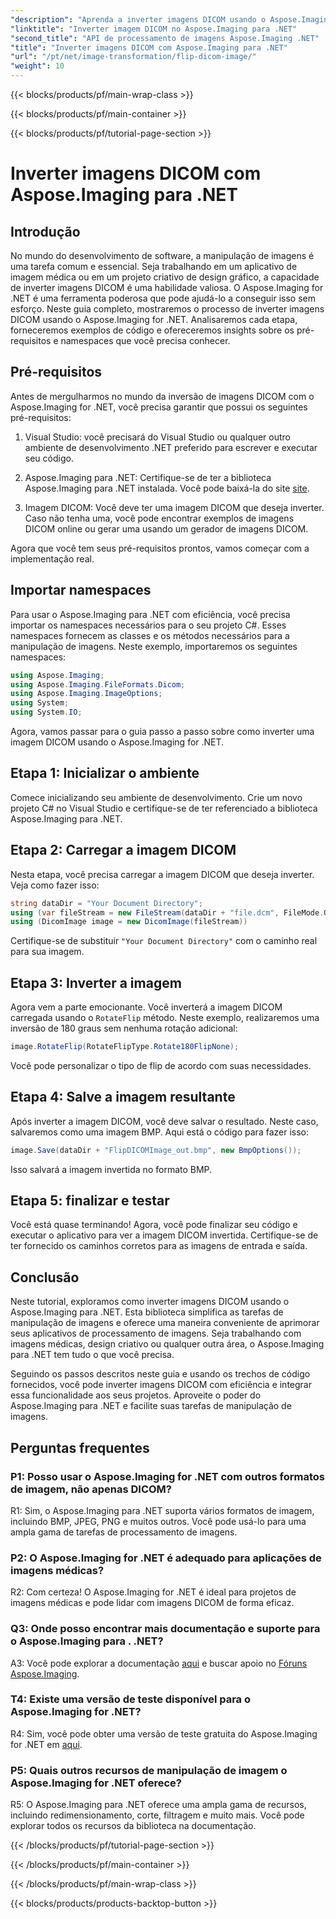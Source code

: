 ```yaml
---
"description": "Aprenda a inverter imagens DICOM usando o Aspose.Imaging para .NET. Manipulação de imagens fácil e eficiente para aplicações médicas e muito mais."
"linktitle": "Inverter imagem DICOM no Aspose.Imaging para .NET"
"second_title": "API de processamento de imagens Aspose.Imaging .NET"
"title": "Inverter imagens DICOM com Aspose.Imaging para .NET"
"url": "/pt/net/image-transformation/flip-dicom-image/"
"weight": 10
---
```


{{< blocks/products/pf/main-wrap-class >}}

{{< blocks/products/pf/main-container >}}

{{< blocks/products/pf/tutorial-page-section >}}

# Inverter imagens DICOM com Aspose.Imaging para .NET

## Introdução

No mundo do desenvolvimento de software, a manipulação de imagens é uma tarefa comum e essencial. Seja trabalhando em um aplicativo de imagem médica ou em um projeto criativo de design gráfico, a capacidade de inverter imagens DICOM é uma habilidade valiosa. O Aspose.Imaging for .NET é uma ferramenta poderosa que pode ajudá-lo a conseguir isso sem esforço. Neste guia completo, mostraremos o processo de inverter imagens DICOM usando o Aspose.Imaging for .NET. Analisaremos cada etapa, forneceremos exemplos de código e ofereceremos insights sobre os pré-requisitos e namespaces que você precisa conhecer.

## Pré-requisitos

Antes de mergulharmos no mundo da inversão de imagens DICOM com o Aspose.Imaging for .NET, você precisa garantir que possui os seguintes pré-requisitos:

1. Visual Studio: você precisará do Visual Studio ou qualquer outro ambiente de desenvolvimento .NET preferido para escrever e executar seu código.

2. Aspose.Imaging para .NET: Certifique-se de ter a biblioteca Aspose.Imaging para .NET instalada. Você pode baixá-la do site [site](https://releases.aspose.com/imaging/net/).

3. Imagem DICOM: Você deve ter uma imagem DICOM que deseja inverter. Caso não tenha uma, você pode encontrar exemplos de imagens DICOM online ou gerar uma usando um gerador de imagens DICOM.

Agora que você tem seus pré-requisitos prontos, vamos começar com a implementação real.

## Importar namespaces

Para usar o Aspose.Imaging para .NET com eficiência, você precisa importar os namespaces necessários para o seu projeto C#. Esses namespaces fornecem as classes e os métodos necessários para a manipulação de imagens. Neste exemplo, importaremos os seguintes namespaces:

```csharp
using Aspose.Imaging;
using Aspose.Imaging.FileFormats.Dicom;
using Aspose.Imaging.ImageOptions;
using System;
using System.IO;
```

Agora, vamos passar para o guia passo a passo sobre como inverter uma imagem DICOM usando o Aspose.Imaging for .NET.

## Etapa 1: Inicializar o ambiente

Comece inicializando seu ambiente de desenvolvimento. Crie um novo projeto C# no Visual Studio e certifique-se de ter referenciado a biblioteca Aspose.Imaging para .NET.

## Etapa 2: Carregar a imagem DICOM

Nesta etapa, você precisa carregar a imagem DICOM que deseja inverter. Veja como fazer isso:

```csharp
string dataDir = "Your Document Directory";
using (var fileStream = new FileStream(dataDir + "file.dcm", FileMode.Open, FileAccess.Read))
using (DicomImage image = new DicomImage(fileStream))
```

Certifique-se de substituir `"Your Document Directory"` com o caminho real para sua imagem.

## Etapa 3: Inverter a imagem

Agora vem a parte emocionante. Você inverterá a imagem DICOM carregada usando o `RotateFlip` método. Neste exemplo, realizaremos uma inversão de 180 graus sem nenhuma rotação adicional:

```csharp
image.RotateFlip(RotateFlipType.Rotate180FlipNone);
```

Você pode personalizar o tipo de flip de acordo com suas necessidades.

## Etapa 4: Salve a imagem resultante

Após inverter a imagem DICOM, você deve salvar o resultado. Neste caso, salvaremos como uma imagem BMP. Aqui está o código para fazer isso:

```csharp
image.Save(dataDir + "FlipDICOMImage_out.bmp", new BmpOptions());
```

Isso salvará a imagem invertida no formato BMP.

## Etapa 5: finalizar e testar

Você está quase terminando! Agora, você pode finalizar seu código e executar o aplicativo para ver a imagem DICOM invertida. Certifique-se de ter fornecido os caminhos corretos para as imagens de entrada e saída.

## Conclusão

Neste tutorial, exploramos como inverter imagens DICOM usando o Aspose.Imaging para .NET. Esta biblioteca simplifica as tarefas de manipulação de imagens e oferece uma maneira conveniente de aprimorar seus aplicativos de processamento de imagens. Seja trabalhando com imagens médicas, design criativo ou qualquer outra área, o Aspose.Imaging para .NET tem tudo o que você precisa.

Seguindo os passos descritos neste guia e usando os trechos de código fornecidos, você pode inverter imagens DICOM com eficiência e integrar essa funcionalidade aos seus projetos. Aproveite o poder do Aspose.Imaging para .NET e facilite suas tarefas de manipulação de imagens.

## Perguntas frequentes

### P1: Posso usar o Aspose.Imaging for .NET com outros formatos de imagem, não apenas DICOM?
R1: Sim, o Aspose.Imaging para .NET suporta vários formatos de imagem, incluindo BMP, JPEG, PNG e muitos outros. Você pode usá-lo para uma ampla gama de tarefas de processamento de imagens.

### P2: O Aspose.Imaging for .NET é adequado para aplicações de imagens médicas?
R2: Com certeza! O Aspose.Imaging for .NET é ideal para projetos de imagens médicas e pode lidar com imagens DICOM de forma eficaz.

### Q3: Onde posso encontrar mais documentação e suporte para o Aspose.Imaging para . .NET?
A3: Você pode explorar a documentação [aqui](https://reference.aspose.com/imaging/net/) e buscar apoio no [Fóruns Aspose.Imaging](https://forum.aspose.com/).

### T4: Existe uma versão de teste disponível para o Aspose.Imaging for .NET?
R4: Sim, você pode obter uma versão de teste gratuita do Aspose.Imaging for .NET em [aqui](https://releases.aspose.com/).

### P5: Quais outros recursos de manipulação de imagem o Aspose.Imaging for .NET oferece?
R5: O Aspose.Imaging para .NET oferece uma ampla gama de recursos, incluindo redimensionamento, corte, filtragem e muito mais. Você pode explorar todos os recursos da biblioteca na documentação.

{{< /blocks/products/pf/tutorial-page-section >}}

{{< /blocks/products/pf/main-container >}}

{{< /blocks/products/pf/main-wrap-class >}}

{{< blocks/products/products-backtop-button >}}